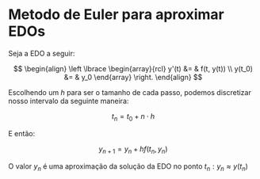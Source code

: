 # Metodo de Euler para aproximar EDOs

Seja a EDO a seguir: 

$$ 
\begin{align}
    \left \lbrace
        \begin{array}{rcl}
            y'(t) &= & f(t, y(t)) \\
            y(t_0) &= & y_0 
        \end{array}
    \right.
\end{align}
$$

Escolhendo um $h$ para ser o tamanho de cada passo, podemos discretizar nosso intervalo da seguinte maneira:

$$
t_n = t_0 + n \cdot h
$$

E então:

$$
y_{n+1} = y_n + hf(t_n, y_n)
$$

O valor $y_n$ é uma aproximação da solução da EDO no ponto $t_n: y_n \approx y(t_n)$
